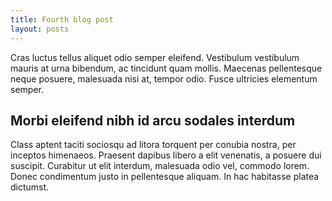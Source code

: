 ```yaml
---
title: Fourth blog post
layout: posts
---
```

Cras luctus tellus aliquet odio semper eleifend. Vestibulum vestibulum mauris at urna bibendum, ac tincidunt quam mollis. Maecenas pellentesque neque posuere, malesuada nisi at, tempor odio. Fusce ultricies elementum semper. 

## Morbi eleifend nibh id arcu sodales interdum

Class aptent taciti sociosqu ad litora torquent per conubia nostra, per inceptos himenaeos. Praesent dapibus libero a elit venenatis, a posuere dui suscipit. Curabitur ut elit interdum, malesuada odio vel, commodo lorem. Donec condimentum justo in pellentesque aliquam. In hac habitasse platea dictumst.
